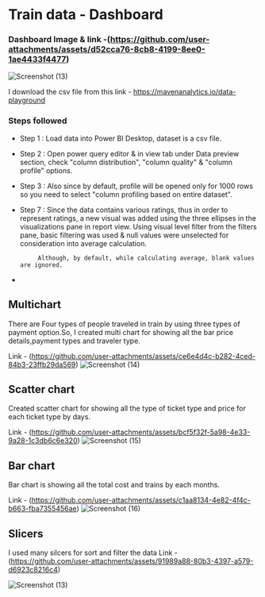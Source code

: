 
# Train data - Dashboard

### Dashboard Image & link -(https://github.com/user-attachments/assets/d52cca76-8cb8-4199-8ee0-1ae4433f4477)
![Screenshot (13)](https://github.com/user-attachments/assets/d52cca76-8cb8-4199-8ee0-1ae4433f4477)

I download the csv file from this link - https://mavenanalytics.io/data-playground

### Steps followed 

- Step 1 : Load data into Power BI Desktop, dataset is a csv file.
- Step 2 : Open power query editor & in view tab under Data preview section, check "column distribution", "column quality" & "column profile" options.
- Step 3 : Also since by default, profile will be opened only for 1000 rows so you need to select "column profiling based on entire dataset".
- Step 7 : Since the data contains various ratings, thus in order to represent ratings, a new visual was added using the three ellipses in the visualizations pane in report view. 
           Using visual level filter from the filters pane, basic filtering was used & null values were unselected for consideration into average calculation.
           
           Although, by default, while calculating average, blank values are ignored.
- 



## Multichart

   There are Four types of people traveled in train by using three types of payment option.So, I created multi chart for showing all the bar price details,payment types and traveler type.
   

Link - (https://github.com/user-attachments/assets/ce6e4d4c-b282-4ced-84b3-23ffb29da569)
![Screenshot (14)](https://github.com/user-attachments/assets/ce6e4d4c-b282-4ced-84b3-23ffb29da569)



## Scatter chart

Created scatter chart for showing all the type of ticket type and price for each ticket type by days.

Link - (https://github.com/user-attachments/assets/bcf5f32f-5a98-4e33-9a28-1c3db6c6e320)
![Screenshot (15)](https://github.com/user-attachments/assets/bcf5f32f-5a98-4e33-9a28-1c3db6c6e320)


## Bar chart

Bar chart is showing all the  total cost and trains by each months.


Link - (https://github.com/user-attachments/assets/c1aa8134-4e82-4f4c-b663-fba7355456ae)
![Screenshot (16)](https://github.com/user-attachments/assets/c1aa8134-4e82-4f4c-b663-fba7355456ae)

## Slicers

I used many silcers for sort and filter the data 
Link - (https://github.com/user-attachments/assets/91989a88-80b3-4397-a579-d6923c8216c4)

![Screenshot (13)](https://github.com/user-attachments/assets/91989a88-80b3-4397-a579-d6923c8216c4)
